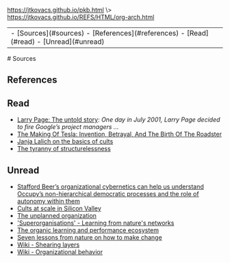 <p id="path"><a href="../../pkb.html">https://jtkovacs.github.io/pkb.html</a> \> <a href="https://jtkovacs.github.io/REFS/HTML/org-arch.html">https://jtkovacs.github.io/REFS/HTML/org-arch.html</a></p><table class="TOC"><tr><td>- [Sources](#sources)
	- [References](#references)
	- [Read](#read)
	- [Unread](#unread)
</td></tr></table>
# Sources

## References


## Read

- [Larry Page: The untold story](http://www.businessinsider.com/larry-page-the-untold-story-2014-4): _One day in July 2001, Larry Page decided to fire Google’s project managers ..._
- [The Making Of Tesla: Invention, Betrayal, And The Birth Of The Roadster](http://www.businessinsider.com/tesla-the-origin-story-2014-10)
- [Janja Lalich on the basics of cults](http://cultresearch.org/category/cults-the-basics/)
- [The tyranny of structurelessness](http://www.jofreeman.com/joreen/tyranny.htm)


## Unread

- [Stafford Beer’s organizational cybernetics can help us understand Occupy’s non-hierarchical democratic processes and the role of autonomy within them](https://roarmag.org/essays/cybernetics-occupy-anarchism-stafford-beer/)
- [Cults at scale in Silicon Valley](http://dismagazine.com/discussion/72970/kate-losse-cults-at-scale/)
- [The unplanned organization](http://www.margaretwheatley.com/articles/unplannedorganization.html)
- ['Superorganisations' - Learning from nature's networks](https://thenatureofbusiness.org/2012/08/15/superorganisations-learning-from-natures-networks/)
- [The organic learning and performance ecosystem](http://davidkelly.me/2015/03/lessons-from-nature-the-organic-learning-performance-ecosystem-resources-shared-at-ecocon/)
- [Seven lessons from nature on how to make change](http://grist.org/article/2011-04-05-seven-lessons-from-nature-how-to-make-change-center-ecoliteracy/)
- [Wiki - Shearing layers](https://en.m.wikipedia.org/wiki/Shearing_layers)
- [Wiki - Organizational behavior](https://en.wikipedia.org/wiki/Organizational_behavior)

